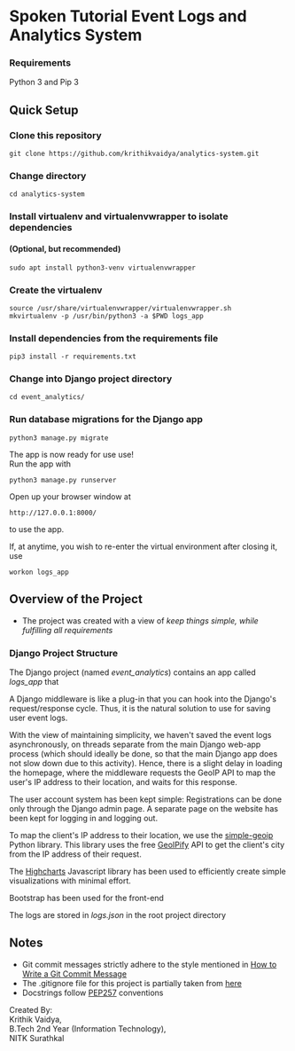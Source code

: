 # Spoken Tutorial Event Logs and Analytics System

### Requirements
Python 3 and Pip 3

## Quick Setup

### Clone this repository
```
git clone https://github.com/krithikvaidya/analytics-system.git
```

### Change directory
```
cd analytics-system
```

### Install virtualenv and virtualenvwrapper to isolate dependencies
#### (Optional, but recommended)
```
sudo apt install python3-venv virtualenvwrapper
```

### Create the virtualenv
```
source /usr/share/virtualenvwrapper/virtualenvwrapper.sh
mkvirtualenv -p /usr/bin/python3 -a $PWD logs_app
```

### Install dependencies from the requirements file
```
pip3 install -r requirements.txt
```

### Change into Django project directory
```
cd event_analytics/
```

### Run database migrations for the Django app
``` 
python3 manage.py migrate
```

The app is now ready for use use!  
Run the app with  
```
python3 manage.py runserver
```

Open up your browser window at
```
http://127.0.0.1:8000/
```
to use the app.  

If, at anytime, you wish to re-enter the virtual environment after closing it, use
```
workon logs_app
```

## Overview of the Project

* The project was created with a view of *keep things simple, while fulfilling all requirements*

### Django Project Structure
The Django project (named *event_analytics*) contains an app called *logs_app* that

A Django middleware is like a plug-in that you can hook into the Django's request/response cycle. Thus, it is the natural solution to use for saving user event logs.

With the view of maintaining simplicity, we haven't saved the event logs asynchronously, on threads separate from the main Django web-app process (which should ideally be done, so that the main Django app does not slow down due to this activity). Hence, there is a slight delay in loading the homepage, where the middleware requests the GeoIP API to map the user's IP address to their location, and waits for this response.

The user account system has been kept simple: Registrations can be done only through the Django admin page. A separate page on the website has been kept for logging in and logging out.

To map the client's IP address to their location, we use the [simple-geoip](https://pypi.org/project/simple-geoip/) Python library. This library uses the free [GeoIPify](https://ip-geolocation.whoisxmlapi.com/api) API to get the client's city from the IP address of their request.  

The [Highcharts](https://www.highcharts.com/) Javascript library has been used to efficiently create simple visualizations with minimal effort.

Bootstrap has been used for the front-end

The logs are stored in *logs.json* in the root project directory

## Notes
* Git commit messages strictly adhere to the style mentioned in [How to Write a Git Commit Message](https://chris.beams.io/posts/git-commit/)
* The .gitignore file for this project is partially taken from [here](https://www.gitignore.io/api/django)
* Docstrings follow [PEP257](https://www.python.org/dev/peps/pep-0257/) conventions  

Created By:  
Krithik Vaidya,  
B.Tech 2nd Year (Information Technology),   
NITK Surathkal  
